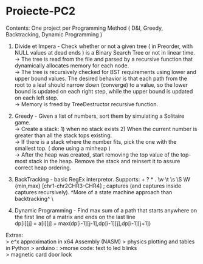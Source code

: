 # Proiecte-PC2
Contents: One project per Programming Method ( D&I, Greedy, Backtracking, Dynamic Programming )

1. Divide et Impera - Check whether or not a given tree ( in Preorder, with NULL values at dead ends ) is a Binary Search Tree or not in linear time. \
  -> The tree is read from the file and parsed by a recursive function that dynamically allocates memory for each node. \
  -> The tree is recursively checked for BST requirements using lower and upper bound values. The desired behavior is that each path from the root to a leaf should narrow down (converge) to a value, so the lower bound is updated on each right step, while the upper bound is updated on each left step. \
  -> Memory is freed by TreeDestructor recursive function. 
2. Greedy - Given a list of numbers, sort them by simulating a Solitaire game. \
  -> Create a stack: 1) when no stack exists 2) When the current number is greater than all the stack tops existing. \
  -> If there is a stack where the number fits, pick the one with the smallest top. ( done using a minheap ) \
  -> After the heap was created, start removing the top value of the top-most stack in the heap. Remove the stack and reinsert it to assure correct heap ordering. 
3. BackTracking - basic RegEx interpretor. Supports: + ? * . \w \t \s \S \W {min,max} [chr1-chr2CHR3-CHR4] ; captures (and captures inside captures recursively).
^More of a state machine approach than backtracking^ \

4. Dynamic Programming - Find max sum of a path that starts anywhere on the first line of a matrix and ends on the last line \
  dp[i][j] = a[i][j] + max(dp[i-1][j-1],dp[i-1][j],dp[i-1][j+1])

Extras: \
  \> e^x approximation in x64 Assembly (NASM) 
  \> physics plotting and tables in Python
  \> arduino : \>morse code: text to led blinks \
               \> magnetic card door lock

